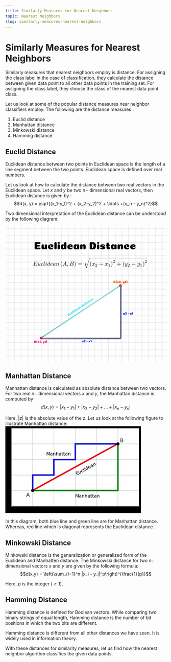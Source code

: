 ```yaml
---
title: Similarly Measures for Nearest Neighbors
topic: Nearest Neighbors
slug: similarly-measures-nearest-neighbors
---
```


# Similarly Measures for Nearest Neighbors

Similarly measures that nearest neighbors employ is distance. For assigning the class label in the case of classification, they calculate the distance between given data point to all other data points in the training set. For assigning the class label, they choose the class of the nearest data point class.

Let us look at some of the popular distance measures near neighbor classifiers employ. The following are the distance measures :
1. Euclid distance
2. Manhattan distance
3. Minkowski distance 
4. Hamming distance

## Euclid Distance

Euclidean distance between two points in Euclidean space is the length of a line segment between the two points. Euclidean space is defined over real numbers. 

Let us look at how to calculate the distance between two real vectors in the Euclidean space. Let $x$ and $y$ be two $n-$ dimensional real vectors, then Euclidean distance is given by :
$$d(x, y) = \sqrt{(x_1-y_1)^2 + (x_2-y_2)^2 + \ldots +(x_n - y_n)^2}$$

Two dimensional interpretation of the Euclidean distance can be understood by the following diagram:

![Euclidean-Distance](./images/euclidean-distance.png)

## Manhattan Distance

Manhattan distance is calculated as absolute distance between two vectors. For two real $n-$ dimensional vectors $x$ and $y$, the Manhattan distance is computed by :
$$d(x,y) = |x_1 - y_1| + |x_2 - y_2| + \ldots +|x_n - y_n|$$

Here, $|z|$ is the absolute value of the $z$. Let us look at the following figure to illustrate Manhattan distance:
![Manhattan-Distance](./images/manhattan-distance.jpg)

In this diagram, both blue line and green line are for Manhattan distance. Whereas, red line which is diagonal represents the Euclidean distance.

## Minkowski Distance

Minkowski distance is the generalization or generalized form of the Euclidean and Manhatten distance. The Minkowski distance for two $n-$ dimensional vectors $x$ and $y$ are given by the following formula:
$$d(x,y) = \left(\sum_{i=1}^n |x_i - y_i|^p\right)^{\frac{1}{p}}$$

Here, $p$ is the integer $(\ge 1)$.

## Hamming Distance

Hamming distance is defined for Boolean vectors. While comparing two binary strings of equal length, Hamming distance is the number of bit positions in which the two bits are different. 

Hamming distance is different from all other distances we have seen. It is widely used in information theory.

With these distances for similarity measures, let us find how the nearest neighbor algorithm classifies the given data points.